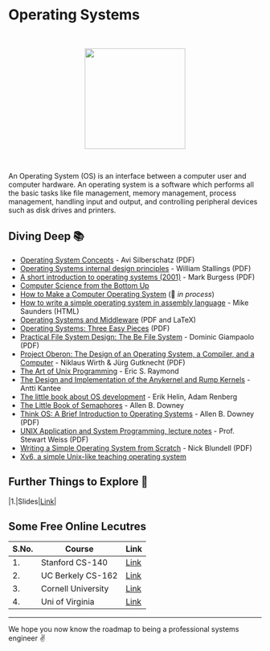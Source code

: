 # Operating Systems
<br>
<p align="center"><img src="https://i.ibb.co/WpnD9sB/depositphotos-39942473-stock-photo-word-cloud-operating-system.jpg" height="200"></p>
<br>

An Operating System (OS) is an interface between a computer user and computer hardware. An operating system is a software which performs all the basic tasks like file management, memory management, process management, handling input and output, and controlling peripheral devices such as disk drives and printers.


## Diving Deep :books:

* [Operating System Concepts](https://drive.google.com/file/d/11m4Fac6skSrTkZNgrZjwuU50UcBKg2Go/view?usp=sharing) - Avi Silberschatz (PDF)
* [Operating Systems internal design principles](https://drive.google.com/file/d/1txDu5eDgoz-G7SrWm6wlTn3C08b9hEvX/view?usp=sharing) - William Stallings (PDF)
* [A short introduction to operating systems (2001)](http://markburgess.org/os/os.pdf) - Mark Burgess (PDF)
* [Computer Science from the Bottom Up](http://www.bottomupcs.com)
* [How to Make a Computer Operating System](https://github.com/SamyPesse/How-to-Make-a-Computer-Operating-System) (:construction: *in process*)
* [How to write a simple operating system in assembly language](http://mikeos.sourceforge.net/write-your-own-os.html) - Mike Saunders (HTML)
* [Operating Systems and Middleware](https://gustavus.edu/mcs/max/os-book/) (PDF and LaTeX)
* [Operating Systems: Three Easy Pieces](http://pages.cs.wisc.edu/~remzi/OSTEP/) (PDF)
* [Practical File System Design: The Be File System](http://www.nobius.org/~dbg/practical-file-system-design.pdf) - Dominic Giampaolo (PDF)
* [Project Oberon: The Design of an Operating System, a Compiler, and a Computer](http://people.inf.ethz.ch/wirth/ProjectOberon/index.html) - Niklaus Wirth & Jürg Gutknecht (PDF)
* [The Art of Unix Programming](http://catb.org/esr/writings/taoup/html/) - Eric S. Raymond
* [The Design and Implementation of the Anykernel and Rump Kernels](http://www.fixup.fi/misc/rumpkernel-book/) - Antti Kantee
* [The little book about OS development](https://littleosbook.github.io) - Erik Helin, Adam Renberg
* [The Little Book of Semaphores](http://greenteapress.com/semaphores/) - Allen B. Downey
* [Think OS: A Brief Introduction to Operating Systems](http://www.greenteapress.com/thinkos/index.html) - Allen B. Downey (PDF)
* [UNIX Application and System Programming, lecture notes](http://www.compsci.hunter.cuny.edu/~sweiss/course_materials/unix_lecture_notes.php) - Prof. Stewart Weiss (PDF)
* [Writing a Simple Operating System from Scratch](http://www.cs.bham.ac.uk/~exr/lectures/opsys/10_11/lectures/os-dev.pdf) - Nick Blundell (PDF)
* [Xv6, a simple Unix-like teaching operating system](https://pdos.csail.mit.edu/6.828/2012/xv6.html)

## Further Things to Explore :book:

|1.|Slides|[Link](https://www.os-book.com/OS9/slide-dir/index.html)|

## Some Free Online Lecutres 

|S.No.|Course|Link|
|----|-----|-----|
|1.|Stanford CS-140|[Link](http://web.stanford.edu/~ouster/cgi-bin/cs140-spring14/lectures.php)|
|2.|UC Berkely CS-162|[Link](https://cs162.eecs.berkeley.edu/)|
|3.|Cornell University|[Link](http://www.cs.cornell.edu/courses/cs4410/2014fa/)|
|4.|Uni of Virginia|[Link](http://rust-class.org/class-1-what-is-an-operating-system.html)|

<hr>

We hope you now know the roadmap to being a professional systems engineer :v:
